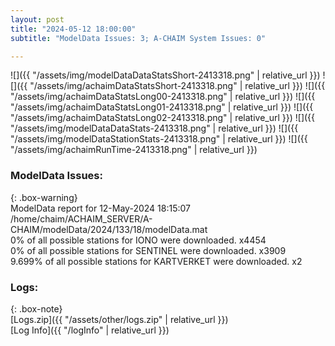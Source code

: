 ```yaml
---
layout: post
title: "2024-05-12 18:00:00"
subtitle: "ModelData Issues: 3; A-CHAIM System Issues: 0"

---
```


![]({{ "/assets/img/modelDataDataStatsShort-2413318.png" | relative_url }})
![]({{ "/assets/img/achaimDataStatsShort-2413318.png" | relative_url }})
![]({{ "/assets/img/achaimDataStatsLong00-2413318.png" | relative_url }})
![]({{ "/assets/img/achaimDataStatsLong01-2413318.png" | relative_url }})
![]({{ "/assets/img/achaimDataStatsLong02-2413318.png" | relative_url }})
![]({{ "/assets/img/modelDataDataStats-2413318.png" | relative_url }})
![]({{ "/assets/img/modelDataStationStats-2413318.png" | relative_url }})
![]({{ "/assets/img/achaimRunTime-2413318.png" | relative_url }})


### ModelData Issues:  
  
{: .box-warning}  
 ModelData report for 12-May-2024 18:15:07   
 /home/chaim/ACHAIM_SERVER/A-CHAIM/modelData/2024/133/18/modelData.mat   
 0% of all possible stations for IONO were downloaded. x4454   
 0% of all possible stations for SENTINEL were downloaded. x3909   
 9.699% of all possible stations for KARTVERKET were downloaded. x2   
  


### Logs:  
  
{: .box-note}  
[Logs.zip]({{ "/assets/other/logs.zip" | relative_url }})  
[Log Info]({{ "/logInfo" | relative_url }})  
